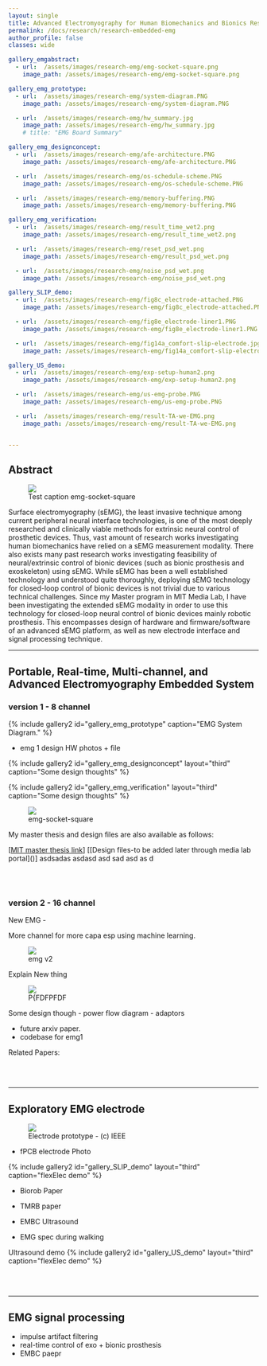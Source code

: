 ```yaml
---
layout: single
title: Advanced Electromyography for Human Biomechanics and Bionics Research
permalink: /docs/research/research-embedded-emg
author_profile: false
classes: wide

gallery_emgabstract:
  - url:  /assets/images/research-emg/emg-socket-square.png
    image_path: /assets/images/research-emg/emg-socket-square.png

gallery_emg_prototype:
  - url:  /assets/images/research-emg/system-diagram.PNG
    image_path: /assets/images/research-emg/system-diagram.PNG

  - url:  /assets/images/research-emg/hw_summary.jpg
    image_path: /assets/images/research-emg/hw_summary.jpg
    # title: "EMG Board Summary"

gallery_emg_designconcept:
  - url:  /assets/images/research-emg/afe-architecture.PNG
    image_path: /assets/images/research-emg/afe-architecture.PNG

  - url:  /assets/images/research-emg/os-schedule-scheme.PNG
    image_path: /assets/images/research-emg/os-schedule-scheme.PNG

  - url:  /assets/images/research-emg/memory-buffering.PNG
    image_path: /assets/images/research-emg/memory-buffering.PNG

gallery_emg_verification:
  - url:  /assets/images/research-emg/result_time_wet2.png
    image_path: /assets/images/research-emg/result_time_wet2.png

  - url:  /assets/images/research-emg/reset_psd_wet.png
    image_path: /assets/images/research-emg/result_psd_wet.png

  - url:  /assets/images/research-emg/noise_psd_wet.png
    image_path: /assets/images/research-emg/noise_psd_wet.png

gallery_SLIP_demo:
  - url:  /assets/images/research-emg/fig8c_electrode-attached.PNG
    image_path: /assets/images/research-emg/fig8c_electrode-attached.PNG

  - url:  /assets/images/research-emg/fig8e_electrode-liner1.PNG
    image_path: /assets/images/research-emg/fig8e_electrode-liner1.PNG

  - url:  /assets/images/research-emg/fig14a_comfort-slip-electrode.jpg
    image_path: /assets/images/research-emg/fig14a_comfort-slip-electrode.jpg

gallery_US_demo:
  - url:  /assets/images/research-emg/exp-setup-human2.png
    image_path: /assets/images/research-emg/exp-setup-human2.png

  - url:  /assets/images/research-emg/us-emg-probe.PNG
    image_path: /assets/images/research-emg/us-emg-probe.PNG

  - url:  /assets/images/research-emg/result-TA-we-EMG.png
    image_path: /assets/images/research-emg/result-TA-we-EMG.png


---
```


## Abstract


<figure style="width: 300px" class="align-left">
  <img src="/assets/images/research-emg/emg-socket-square.png">
  <figcaption>Test caption emg-socket-square</figcaption>
</figure> 

Surface electromyography (sEMG), the least invasive technique among current peripheral neural interface technologies, is one of the most deeply researched and clinically viable methods for extrinsic neural control of prosthetic devices. Thus, vast amount of research works investigating human biomechanics have relied on a sEMG measurement modality. There also exists many past research works investigating feasibility of neural/extrinsic control of bionic devices (such as bionic prosthesis and exoskeleton) using sEMG. While sEMG has been a well established technology and understood quite thoroughly, deploying sEMG technology for closed-loop control of bionic devices is not trivial due to various technical challenges. Since my Master program in MIT Media Lab, I have been investigating the extended sEMG modality in order to use this technology for closed-loop neural control of bionic devices mainly robotic prosthesis. This encompasses design of hardware and firmware/software of an advanced sEMG platform, as well as new electrode interface and signal processing technique.

<!-- {% include gallery2 id="gallery_emgabstract" layout="third" %} Full-stack EMG work with empahsis on real-time control+ human biomechanics. ABST -->

---


## Portable, Real-time, Multi-channel, and Advanced Electromyography Embedded System

### version 1 - 8 channel

{% include gallery2 id="gallery_emg_prototype" caption="EMG System Diagram." %} 

- emg 1 design HW photos + file


{% include gallery2 id="gallery_emg_designconcept" layout="third" caption="Some design thoughts" %}


{% include gallery2 id="gallery_emg_verification" layout="third" caption="Some design thoughts" %}


<figure style="width: 300px" class="align-right">
  <img src="/assets/images/research-emg/EMG_V0_2_SocketComplex3.jpg">
  <figcaption>emg-socket-square</figcaption>
</figure> 


My master thesis and design files are also available as follows:

\[[MIT master thesis link](https://dspace.mit.edu/handle/1721.1/124074)\]
\[[Design files-to be added later through media lab portal]\()]
asdsadas
asdasd
asd
sad
asd
as
d

<br></br>

### version 2 - 16 channel

New EMG - 

More channel for more capa esp using machine learning. 

<figure style="width: 450px" class="align-right">
  <img src="/assets/images/research-emg/system-diagram-exp.PNG">
  <figcaption>emg v2</figcaption>
</figure> 
Explain New thing

<figure style="width: 250px" class="align-right">
  <img src="/assets/images/research-emg/system-pfd.PNG">
  <figcaption>P{FDFPFDF</figcaption>
</figure> 
Some design though - power flow diagram
- adaptors

- future arxiv paper.
- codebase for emg1

Related Papers: 


<br></br>

---

## Exploratory EMG electrode

<figure style="width: 400px" class="align-left">
  <img src="/assets/images/research-emg/flexible-electrode-abc.PNG">
  <figcaption>Electrode prototype - (c) IEEE</figcaption>
</figure> 



- fPCB electrode Photo

{% include gallery2 id="gallery_SLIP_demo" layout="third" caption="flexElec demo" %}


- Biorob Paper
- TMRB paper 
- EMBC Ultrasound

- EMG spec during walking



Ultrasound demo
{% include gallery2 id="gallery_US_demo" layout="third" caption="flexElec demo" %}


<br></br>

---

## EMG signal processing 

- impulse artifact filtering
- real-time control of exo + bionic prosthesis
- EMBC paepr 

